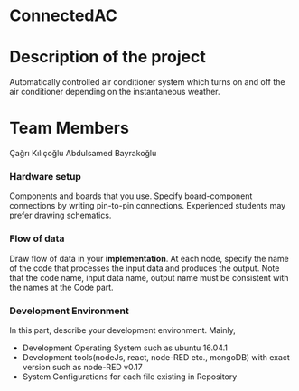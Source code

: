 # ConnectedAC


# Description of the project

Automatically controlled air conditioner system which turns on and off the air conditioner depending on the instantaneous weather.

# Team Members

Çağrı Kılıçoğlu
Abdulsamed Bayrakoğlu

### Hardware setup
Components and boards that you use. Specify board-component connections by writing pin-to-pin connections. Experienced students may prefer drawing schematics.

### Flow of data 
Draw flow of data in your **implementation**. At each node, specify the name of the code that processes the input data and produces the output. Note that the code name, input data name, output name must be consistent with the names at the Code part.

### Development Environment
In this part, describe your development environment. Mainly,
* Development Operating System such as ubuntu 16.04.1
* Development tools(nodeJs, react, node-RED etc., mongoDB) with exact version such as node-RED v0.17
* System Configurations for each file existing in Repository
